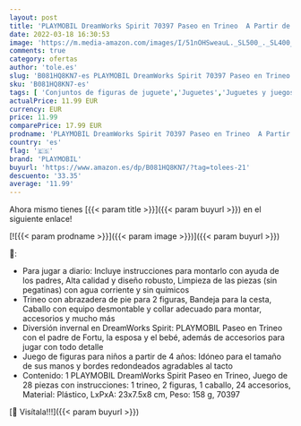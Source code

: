 ```yaml
---
layout: post
title: 'PLAYMOBIL DreamWorks Spirit 70397 Paseo en Trineo  A Partir de 4 Años'
date: 2022-03-18 16:30:53
image: 'https://m.media-amazon.com/images/I/51nOHSweauL._SL500_._SL400_.jpg'
comments: true
category: ofertas
author: 'tole.es'
slug: 'B081HQ8KN7-es PLAYMOBIL DreamWorks Spirit 70397 Paseo en Trineo A Partir...'
sku: 'B081HQ8KN7-es'
tags: [ 'Conjuntos de figuras de juguete','Juguetes','Juguetes y juegos','Muñecos y figuras','playmobil', ]
actualPrice: 11.99 EUR
currency: EUR
price: 11.99
comparePrice: 17.99 EUR
prodname: 'PLAYMOBIL DreamWorks Spirit 70397 Paseo en Trineo  A Partir de 4 Años'
country: 'es'
flag: '🇪🇸'
brand: 'PLAYMOBIL'
buyurl: 'https://www.amazon.es/dp/B081HQ8KN7/?tag=tolees-21'
descuento: '33.35'
average: '11.99'
---
```


Ahora mismo tienes [{{< param title >}}]({{< param buyurl >}}) en el siguiente enlace!

[![{{< param prodname >}}]({{< param image >}})]({{< param buyurl >}})

🔎:

- Para jugar a diario: Incluye instrucciones para montarlo con ayuda de los padres, Alta calidad y diseño robusto, Limpieza de las piezas (sin pegatinas) con agua corriente y sin químicos
- Trineo con abrazadera de pie para 2 figuras, Bandeja para la cesta, Caballo con equipo desmontable y collar adecuado para montar, accesorios y mucho más
- Diversión invernal en DreamWorks Spirit: PLAYMOBIL Paseo en Trineo con el padre de Fortu, la esposa y el bebé, además de accesorios para jugar con todo detalle
- Juego de figuras para niños a partir de 4 años: Idóneo para el tamaño de sus manos y bordes redondeados agradables al tacto
- Contenido: 1 PLAYMOBIL DreamWorks Spirit Paseo en Trineo, Juego de 28 piezas con instrucciones: 1 trineo, 2 figuras, 1 caballo, 24 accesorios, Material: Plástico, LxPxA: 23x7.5x8 cm, Peso: 158 g, 70397

[🛒 Visítala!!!]({{< param buyurl >}})
